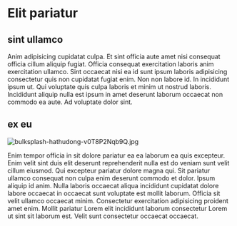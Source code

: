 # Elit pariatur

## sint ullamco

Anim adipisicing cupidatat culpa. Et sint officia aute amet nisi consequat officia cillum aliquip fugiat. Officia consequat exercitation laboris anim exercitation ullamco. Sint occaecat nisi ea id sunt ipsum laboris adipisicing consectetur quis non cupidatat fugiat enim. Non non labore id. In incididunt ipsum ut. Qui voluptate quis culpa laboris et minim ut nostrud laboris. Incididunt aliquip nulla est ipsum in amet deserunt laborum occaecat non commodo ea aute. Ad voluptate dolor sint.

## ex eu

<img class="bordered" src="/_merged_assets/_static/images/bulksplash-hathudong-v0T8P2Nqb9Q.jpg" alt="bulksplash-hathudong-v0T8P2Nqb9Q.jpg" />

Enim tempor officia in sit dolore pariatur ea ea laborum ea quis excepteur. Enim velit sint duis elit deserunt reprehenderit nulla est do veniam sunt velit cillum eiusmod. Qui excepteur pariatur dolore magna qui. Sit pariatur ullamco consequat non culpa enim deserunt commodo et dolor. Ipsum aliquip id anim. Nulla laboris occaecat aliqua incididunt cupidatat dolore labore occaecat in occaecat sunt voluptate est mollit laborum. Officia sit velit ullamco occaecat minim. Consectetur exercitation adipisicing proident amet enim. Mollit pariatur Lorem elit incididunt laborum consectetur Lorem ut sint sit laborum est. Velit sunt consectetur occaecat occaecat.